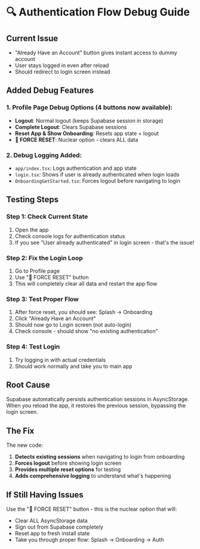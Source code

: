 # 🔍 Authentication Flow Debug Guide

## Current Issue

- "Already Have an Account" button gives instant access to dummy account
- User stays logged in even after reload
- Should redirect to login screen instead

## Added Debug Features

### 1. **Profile Page Debug Options** (4 buttons now available):

- **Logout**: Normal logout (keeps Supabase session in storage)
- **Complete Logout**: Clears Supabase sessions
- **Reset App & Show Onboarding**: Resets app state + logout
- **🔧 FORCE RESET**: Nuclear option - clears ALL data

### 2. **Debug Logging Added**:

- `app/index.tsx`: Logs authentication and app state
- `login.tsx`: Shows if user is already authenticated when login loads
- `OnboardingGetStarted.tsx`: Forces logout before navigating to login

## Testing Steps

### Step 1: Check Current State

1. Open the app
2. Check console logs for authentication status
3. If you see "User already authenticated" in login screen - that's the issue!

### Step 2: Fix the Login Loop

1. Go to Profile page
2. Use "🔧 FORCE RESET" button
3. This will completely clear all data and restart the app flow

### Step 3: Test Proper Flow

1. After force reset, you should see: Splash → Onboarding
2. Click "Already Have an Account"
3. Should now go to Login screen (not auto-login)
4. Check console - should show "no existing authentication"

### Step 4: Test Login

1. Try logging in with actual credentials
2. Should work normally and take you to main app

## Root Cause

Supabase automatically persists authentication sessions in AsyncStorage. When you reload the app, it restores the previous session, bypassing the login screen.

## The Fix

The new code:

1. **Detects existing sessions** when navigating to login from onboarding
2. **Forces logout** before showing login screen
3. **Provides multiple reset options** for testing
4. **Adds comprehensive logging** to understand what's happening

## If Still Having Issues

Use the "🔧 FORCE RESET" button - this is the nuclear option that will:

- Clear ALL AsyncStorage data
- Sign out from Supabase completely
- Reset app to fresh install state
- Take you through proper flow: Splash → Onboarding → Auth
